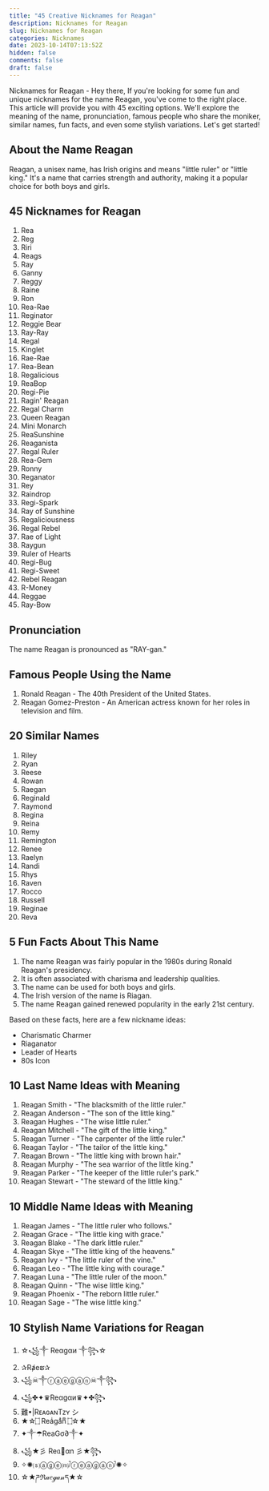 ```yaml
---
title: "45 Creative Nicknames for Reagan"
description: Nicknames for Reagan
slug: Nicknames for Reagan
categories: Nicknames
date: 2023-10-14T07:13:52Z
hidden: false
comments: false
draft: false
---
```


Nicknames for Reagan - Hey there, If you're looking for some fun and unique nicknames for the name Reagan, you've come to the right place. This article will provide you with 45 exciting options. We'll explore the meaning of the name, pronunciation, famous people who share the moniker, similar names, fun facts, and even some stylish variations. Let's get started!

## About the Name Reagan

Reagan, a unisex name, has Irish origins and means "little ruler" or "little king." It's a name that carries strength and authority, making it a popular choice for both boys and girls.

## 45 Nicknames for Reagan

1. Rea
2. Reg
3. Riri
4. Reags
5. Ray
6. Ganny
7. Reggy
8. Raine
9. Ron
10. Rea-Rae
11. Reginator
12. Reggie Bear
13. Ray-Ray
14. Regal
15. Kinglet
16. Rae-Rae
17. Rea-Bean
18. Regalicious
19. ReaBop
20. Regi-Pie
21. Ragin' Reagan
22. Regal Charm
23. Queen Reagan
24. Mini Monarch
25. ReaSunshine
26. Reaganista
27. Regal Ruler
28. Rea-Gem
29. Ronny
30. Reganator
31. Rey
32. Raindrop
33. Regi-Spark
34. Ray of Sunshine
35. Regaliciousness
36. Regal Rebel
37. Rae of Light
38. Raygun
39. Ruler of Hearts
40. Regi-Bug
41. Regi-Sweet
42. Rebel Reagan
43. R-Money
44. Reggae
45. Ray-Bow

## Pronunciation

The name Reagan is pronounced as "RAY-gan."

## Famous People Using the Name

1. Ronald Reagan - The 40th President of the United States.
2. Reagan Gomez-Preston - An American actress known for her roles in television and film.

## 20 Similar Names

1. Riley
2. Ryan
3. Reese
4. Rowan
5. Raegan
6. Reginald
7. Raymond
8. Regina
9. Reina
10. Remy
11. Remington
12. Renee
13. Raelyn
14. Randi
15. Rhys
16. Raven
17. Rocco
18. Russell
19. Reginae
20. Reva

## 5 Fun Facts About This Name

1. The name Reagan was fairly popular in the 1980s during Ronald Reagan's presidency.
2. It is often associated with charisma and leadership qualities.
3. The name can be used for both boys and girls.
4. The Irish version of the name is Riagan.
5. The name Reagan gained renewed popularity in the early 21st century.

Based on these facts, here are a few nickname ideas:
- Charismatic Charmer
- Riaganator
- Leader of Hearts
- 80s Icon

## 10 Last Name Ideas with Meaning

1. Reagan Smith - "The blacksmith of the little ruler."
2. Reagan Anderson - "The son of the little king."
3. Reagan Hughes - "The wise little ruler."
4. Reagan Mitchell - "The gift of the little king."
5. Reagan Turner - "The carpenter of the little ruler."
6. Reagan Taylor - "The tailor of the little king."
7. Reagan Brown - "The little king with brown hair."
8. Reagan Murphy - "The sea warrior of the little king."
9. Reagan Parker - "The keeper of the little ruler's park."
10. Reagan Stewart - "The steward of the little king."

## 10 Middle Name Ideas with Meaning

1. Reagan James - "The little ruler who follows."
2. Reagan Grace - "The little king with grace."
3. Reagan Blake - "The dark little ruler."
4. Reagan Skye - "The little king of the heavens."
5. Reagan Ivy - "The little ruler of the vine."
6. Reagan Leo - "The little king with courage."
7. Reagan Luna - "The little ruler of the moon."
8. Reagan Quinn - "The wise little king."
9. Reagan Phoenix - "The reborn little ruler."
10. Reagan Sage - "The wise little king."

## 10 Stylish Name Variations for Reagan

1. ☆꧁༒ Reαgαи ༒꧂☆
2. ✰Rⱥeຮ✰
3. ꧁☠︎༒ⓡⓐⓔⓖⓐⓝ☠︎༒꧂
4. ꧁✤✦♛Reαgαи♛✦✤꧂
5. 難•|RᴇᴀɢᴀɴTᴢʏ シ︎
6. ★☆۝ Reaͥgaͣnͫ ۝☆★
7. ✦༒☂︎ReaGσ∂︎༒✦
8. ꧁★彡 Reᥲ᥶αn 彡★꧂
9. ✧✺⒮ⓐⓖⓔ⒨⧶ⓡⓔⓐⓖⓐⓝ⧶✺✧
10. ☆★ཌℜ𝒶𝑒ℊ𝒶𝓃ད★☆
